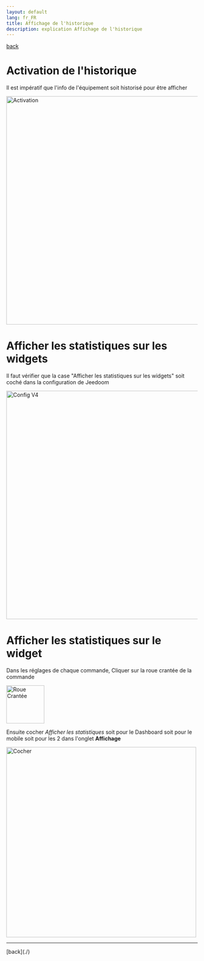```yaml
---
layout: default
lang: fr_FR
title: Affichage de l'historique
description: explication Affichage de l'historique
---
```


[back](./)

# Activation de l'historique

Il est impératif que l'info de l'équipement soit historisé pour être afficher

<p><img src="../{{site.img}}/stats_activation_1.png" alt="Activation" width="600"/></p>

# Afficher les statistiques sur les widgets

Il faut vérifier que la case "Afficher les statistiques sur les widgets" soit coché dans la configuration de Jeedoom

<p><img src="../{{site.img}}/stats_activation_2.png" alt="Config V4" width="600"/></p>

# Afficher les statistiques sur le widget

Dans les réglages de chaque commande, Cliquer sur la roue crantée de la commande

<p><img src="../{{site.img}}/config_roue.png" alt="Roue Crantée" width="100"/></p>

Ensuite cocher <i>Afficher les statistiques</i> soit pour le Dashboard soit pour le mobile soit pour les 2 dans l'onglet <b>Affichage</b>

<p><img src="../{{site.img}}/stats_activation_3.png" alt="Cocher" width="500"/></p>

<hr />
[back](./)
